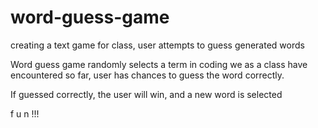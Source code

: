# word-guess-game
creating a text game for class, user attempts to guess generated words

Word guess game randomly selects a term in coding we as a class have encountered so far,
user has chances to guess the word correctly.

If guessed correctly, the user will win, and a new word is selected

f u n !!!